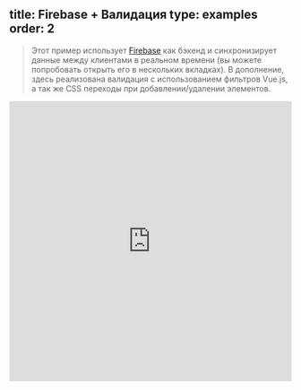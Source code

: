 title: Firebase + Валидация
type: examples
order: 2
---
> Этот пример использует [Firebase](https://www.firebase.com/) как бэкенд и синхронизирует данные между клиентами в реальном времени (вы можете попробовать открыть его в нескольких вкладках). В дополнение, здесь реализована валидация с использованием фильтров Vue.js, а так же CSS переходы при добавлении/удалении элементов.

<iframe width="100%" height="500" src="http://jsfiddle.net/yyx990803/2ok0hp6c/embedded/result,html,js,css" allowfullscreen="allowfullscreen" frameborder="0"></iframe>